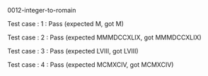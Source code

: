 
0012-integer-to-romain


Test case : 1 : Pass
 (expected M, got M)



Test case : 2 : Pass
 (expected MMMDCCXLIX, got MMMDCCXLIX)



Test case : 3 : Pass
 (expected LVIII, got LVIII)



Test case : 4 : Pass
 (expected MCMXCIV, got MCMXCIV)


